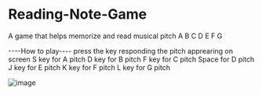# Reading-Note-Game
A game that helps memorize and read musical pitch A B C D E F G

----How to play----
press the key responding the pitch apprearing on screen
S key for A pitch
D key for B pitch
F key for C pitch
Space for D pitch
J key for E pitch
K key for F pitch
L key for G pitch

![image](https://github.com/NguyenHuynhDang/Reading-Note-Game/assets/140705481/742d5e23-6ac5-4757-9df0-754efc79d025)
